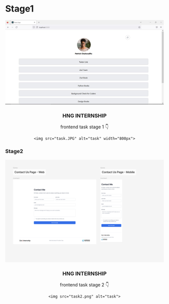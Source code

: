 # Stage1

<div align="center">

<img src="showcase.JPG" alt="showcase" width="800px"/>




  <h3 align="center">HNG INTERNSHIP</h3>

  <p align="center">
    frontend task stage 1 👇
    
</p>

    <img src="task.JPG" alt="task" width="800px">
</div>

### Stage2


<div align="center">

<img src="showcase2.png" alt="showcase2" width="800px"/>




  <h3 align="center">HNG INTERNSHIP</h3>

  <p align="center">
    frontend task stage 2 👇
  </p>

  
    <img src="task2.png" alt="task">

    
</div>



